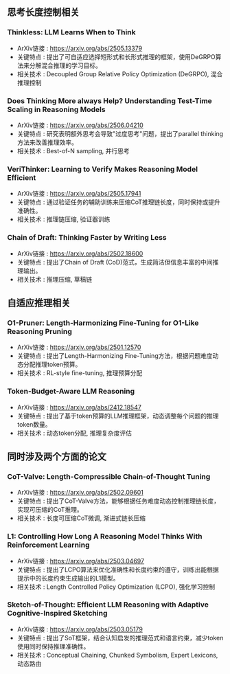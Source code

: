 ## 思考长度控制相关

### Thinkless: LLM Learns When to Think
- ArXiv链接 : https://arxiv.org/abs/2505.13379
- 关键特点 : 提出了可自适应选择短形式和长形式推理的框架，使用DeGRPO算法来分解混合推理的学习目标。
- 相关技术 : Decoupled Group Relative Policy Optimization (DeGRPO), 混合推理控制

### Does Thinking More always Help? Understanding Test-Time Scaling in Reasoning Models
- ArXiv链接 : https://arxiv.org/abs/2506.04210
- 关键特点 : 研究表明额外思考会导致"过度思考"问题，提出了parallel thinking方法来改善推理效率。
- 相关技术 : Best-of-N sampling, 并行思考

### VeriThinker: Learning to Verify Makes Reasoning Model Efficient
- ArXiv链接 : https://arxiv.org/abs/2505.17941
- 关键特点 : 通过验证任务的辅助训练来压缩CoT推理链长度，同时保持或提升准确性。
- 相关技术 : 推理链压缩, 验证器训练

### Chain of Draft: Thinking Faster by Writing Less
- ArXiv链接 : https://arxiv.org/abs/2502.18600
- 关键特点 : 提出了Chain of Draft (CoD)范式，生成简洁但信息丰富的中间推理输出。
- 相关技术 : 推理压缩, 草稿链

## 自适应推理相关

### O1-Pruner: Length-Harmonizing Fine-Tuning for O1-Like Reasoning Pruning
- ArXiv链接 : https://arxiv.org/abs/2501.12570
- 关键特点 : 提出了Length-Harmonizing Fine-Tuning方法，根据问题难度动态分配推理token预算。
- 相关技术 : RL-style fine-tuning, 推理预算分配

### Token-Budget-Aware LLM Reasoning
- ArXiv链接 : https://arxiv.org/abs/2412.18547
- 关键特点 : 提出了基于token预算的LLM推理框架，动态调整每个问题的推理token数量。
- 相关技术 : 动态token分配, 推理复杂度评估

## 同时涉及两个方面的论文

### CoT-Valve: Length-Compressible Chain-of-Thought Tuning
- ArXiv链接 : https://arxiv.org/abs/2502.09601
- 关键特点 : 提出了CoT-Valve方法，能够根据任务难度动态控制推理链长度，实现可压缩的CoT推理。
- 相关技术 : 长度可压缩CoT微调, 渐进式链长压缩

### L1: Controlling How Long A Reasoning Model Thinks With Reinforcement Learning
- ArXiv链接 : https://arxiv.org/abs/2503.04697
- 关键特点 : 提出了LCPO算法来优化准确性和长度约束的遵守，训练出能根据提示中的长度约束生成输出的L1模型。
- 相关技术 : Length Controlled Policy Optimization (LCPO), 强化学习控制

### Sketch-of-Thought: Efficient LLM Reasoning with Adaptive Cognitive-Inspired Sketching
- ArXiv链接 : https://arxiv.org/abs/2503.05179
- 关键特点 : 提出了SoT框架，结合认知启发的推理范式和语言约束，减少token使用同时保持推理准确性。
- 相关技术 : Conceptual Chaining, Chunked Symbolism, Expert Lexicons, 动态路由

